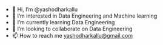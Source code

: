 - 👋 Hi, I’m @yashodharkallu
- 👀 I’m interested in Data Engineering and Machine learning
- 🌱 I’m currently learning Data Engineering
- 💞️ I’m looking to collaborate on Data Engineering
- 📫 How to reach me yashodharkallu@gmail.com

<!---
yashodharkallu/yashodharkallu is a ✨ special ✨ repository because its `README.md` (this file) appears on your GitHub profile.
You can click the Preview link to take a look at your changes.
--->
